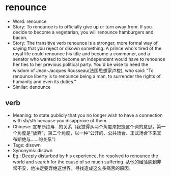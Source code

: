 # renounce

- Word: renounce
- Story: To renounce is to officially give up or turn away from. If you decide to become a vegetarian, you will renounce hamburgers and bacon.
- Story: The transitive verb renounce is a stronger, more formal way of saying that you reject or disown something. A prince who's tired of the royal life could renounce his title and become a commoner, and a senator who wanted to become an independent would have to renounce her ties to her previous political party. You'd be wise to heed the wisdom of Jean-Jacques Rousseau(法国思想家卢梭), who said: “To renounce liberty is to renounce being a man, to surrender the rights of humanity and even its duties.”
- Similar: denounce

## verb

- Meaning: to state publicly that you no longer wish to have a connection with sb/sth because you disapprove of them
- Chinese: 宣布断绝与…的关系（我觉得从两个角度来把握这个词的意思，第一个角度是“放弃”，第二个角度，以一种“公开的、公共场合、正式场合下来宣布断绝与……的关系”）
- Tags: disown
- Synonyms: disown
- Eg.: Deeply disturbed by his experience, he resolved to renounce the world and search for the cause of so much suffering. 从他的经验感到非常不安，他决定要弃绝这世界，寻找造成这么多痛苦的原因。

